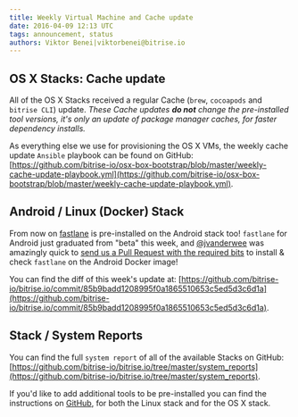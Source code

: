 ```yaml
---
title: Weekly Virtual Machine and Cache update
date: 2016-04-09 12:13 UTC
tags: announcement, status
authors: Viktor Benei|viktorbenei@bitrise.io
---
```


## OS X Stacks: Cache update

All of the OS X Stacks received a regular Cache (`brew`, `cocoapods` and `bitrise CLI`) update.
*These Cache updates __do not__ change the pre-installed tool versions, it's
only an update of package manager caches, for faster dependency installs.*

As everything else we use for
provisioning the OS X VMs, the weekly cache update `Ansible` playbook
can be found on GitHub:
[https://github.com/bitrise-io/osx-box-bootstrap/blob/master/weekly-cache-update-playbook.yml](https://github.com/bitrise-io/osx-box-bootstrap/blob/master/weekly-cache-update-playbook.yml).


## Android / Linux (Docker) Stack

From now on [fastlane](https://github.com/fastlane/fastlane) is pre-installed on the Android
stack too! `fastlane` for Android just graduated from "beta" this week,
and [@jvanderwee](https://github.com/jvanderwee) was amazingly quick
to [send us a Pull Request with the required bits](https://github.com/bitrise-docker/android/pull/9)
to install & check `fastlane` on the Android Docker image!

You can find the diff of this week's update at:
[https://github.com/bitrise-io/bitrise.io/commit/85b9badd1208995f0a1865510653c5ed5d3c6d1a](https://github.com/bitrise-io/bitrise.io/commit/85b9badd1208995f0a1865510653c5ed5d3c6d1a).


## Stack / System Reports

You can find the full `system report` of all of the available Stacks
on GitHub: [https://github.com/bitrise-io/bitrise.io/tree/master/system_reports](https://github.com/bitrise-io/bitrise.io/tree/master/system_reports).

If you'd like to add additional tools to be pre-installed you can find the
instructions on [GitHub](https://github.com/bitrise-io/bitrise.io#request-a-tool-to-be-pre-installed-on-a-build-machine),
for both the Linux stack and for the OS X stack.
